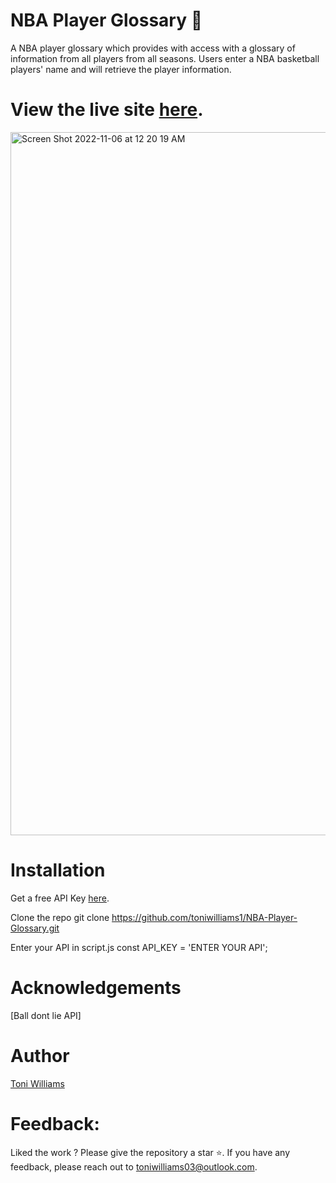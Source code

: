 # NBA Player Glossary  🏀
 
A NBA player glossary which provides with access with a glossary of information from all players from all seasons. Users enter a NBA basketball players' name and will retrieve the player information. 


# View the live site [here](https://nbaglossary.netlify.app).

<img width="1125" alt="Screen Shot 2022-11-06 at 12 20 19 AM" src="https://user-images.githubusercontent.com/100317017/200154003-f24573ce-db07-4128-a2d3-ff25c49695d7.png">


# Installation

Get a free API Key [here](https://www.balldontlie.io/#players).

Clone the repo git clone https://github.com/toniwilliams1/NBA-Player-Glossary.git

Enter your API in script.js const API_KEY = 'ENTER YOUR API';

# Acknowledgements

[Ball dont lie API]

# Author

[Toni Williams](toniwilliams.netlify.app)

# Feedback:

Liked the work ? Please give the repository a star ⭐️.
If you have any feedback, please reach out to toniwilliams03@outlook.com.






